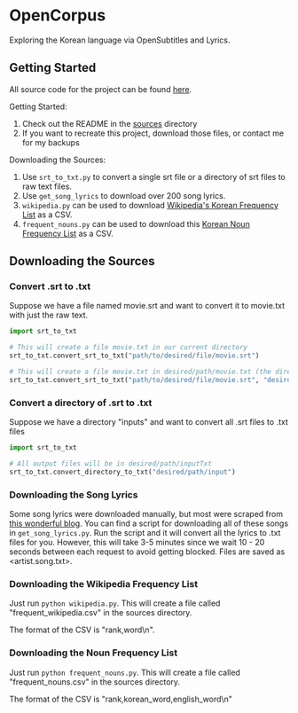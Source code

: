 # OpenCorpus
Exploring the Korean language via OpenSubtitles and Lyrics.


## Getting Started
All source code for the project can be found [here](https://github.com/JosephBergman/OpenCorpus/tree/master/OpenCorpus).

Getting Started:
1. Check out the README in the [sources](https://github.com/JosephBergman/OpenCorpus/tree/master/OpenCorpus/sources) directory
2. If you want to recreate this project, download those files, or contact me for my backups

Downloading the Sources:
1. Use `srt_to_txt.py` to convert a single srt file or a directory of srt files to raw text files.  
2. Use `get_song_lyrics` to download over 200 song lyrics.
3. `wikipedia.py` can be used to download [Wikipedia's Korean Frequency List](https://en.wiktionary.org/wiki/Wiktionary:Frequency_lists/Korean_5800) as a CSV.
4. `frequent_nouns.py` can be used to download this [Korean Noun Frequency List](http://frequencylists.blogspot.com.br/2015/12/the-2000-most-frequently-used-korean.html) as a CSV.


## Downloading the Sources

### Convert .srt to .txt
Suppose we have a file named movie.srt and want to convert it to movie.txt with just the raw text.
```python
import srt_to_txt

# This will create a file movie.txt in our current directory
srt_to_txt.convert_srt_to_txt("path/to/desired/file/movie.srt")

# This will create a file movie.txt in desired/path/movie.txt (the directory must exist)
srt_to_txt.convert_srt_to_txt("path/to/desired/file/movie.srt", "desired/path")
```

### Convert a directory of .srt to .txt
Suppose we have a directory "inputs" and want to convert all .srt files to .txt files
```python
import srt_to_txt

# All output files will be in desired/path/inputTxt
srt_to_txt.convert_directory_to_txt("desired/path/input")
```

### Downloading the Song Lyrics
Some song lyrics were downloaded manually, but most were scraped from [this wonderful blog](https://kpopquote.wordpress.com/). You can find a script for downloading all of these songs in `get_song_lyrics.py`. Run the script and it will convert all the lyrics to .txt files for you. However, this will take 3-5 minutes since we wait 10 - 20 seconds between each request to avoid getting blocked. Files are saved as <artist.song.txt>. 

### Downloading the Wikipedia Frequency List
Just run `python wikipedia.py`. This will create a file called "frequent_wikipedia.csv" in the sources directory.

The format of the CSV is "rank,word\n".

### Downloading the Noun Frequency List
Just run `python frequent_nouns.py`. This will create a file called "frequent_nouns.csv" in the sources directory.

The format of the CSV is "rank,korean_word,english_word\n"
